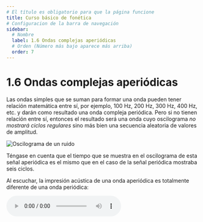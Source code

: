 ```yaml
---
# El título es obligatorio para que la página funcione
title: Curso básico de fonética
# Configuracion de la barra de navegación
sidebar:
  # Nombre
  label: 1.6 Ondas complejas aperiódicas
  # Orden (Número más bajo aparece más arriba)
  order: 7
---
```

# 1.6 Ondas complejas aperiódicas

Las ondas simples que se suman para formar una onda pueden tener relación matemática entre sí, por ejemplo, 100 Hz, 200 Hz, 300 Hz, 400 Hz, etc. y darán como resultado una onda compleja periódica.
Pero si no tienen relación entre sí, entonces el resultado será una onda cuyo oscilograma *no mostrará ciclos regulares* sino más bien una secuencia aleatoria de valores de amplitud.

![Oscilograma de un ruido](/imagenes/oscilograma_ruido.png)

Téngase en cuenta que el tiempo que se muestra en el oscilograma de esta señal aperiódica es el mismo que en el caso de la señal periódica mostraba seis ciclos.

Al escuchar, la impresión acústica de una onda aperiódica es totalmente diferente de una onda periódica:

<audio controls src="/sonidos/ruido.mp3"></audio>



